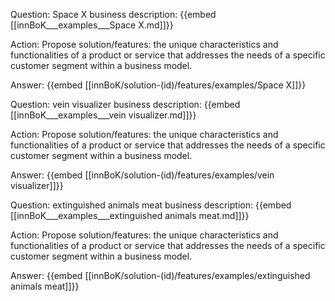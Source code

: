 Question: Space X business description:
{{embed [[innBoK___examples___Space X.md]]}}

Action: Propose solution/features: the unique characteristics and functionalities of a product or service that addresses the needs of a specific customer segment within a business model.

Answer:
{{embed [[innBoK/solution-(id)/features/examples/Space X]]}}

Question: vein visualizer business description:
{{embed [[innBoK___examples___vein visualizer.md]]}}

Action: Propose solution/features: the unique characteristics and functionalities of a product or service that addresses the needs of a specific customer segment within a business model.

Answer:
{{embed [[innBoK/solution-(id)/features/examples/vein visualizer]]}}

Question: extinguished animals meat business description:
{{embed [[innBoK___examples___extinguished animals meat.md]]}}

Action: Propose solution/features: the unique characteristics and functionalities of a product or service that addresses the needs of a specific customer segment within a business model.

Answer:
{{embed [[innBoK/solution-(id)/features/examples/extinguished animals meat]]}}













